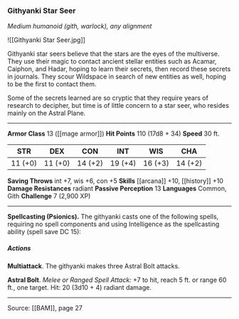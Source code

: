### Githyanki Star Seer
_Medium humanoid (gith, warlock), any alignment_

![[Githyanki Star Seer.jpg]]

Githyanki star seers believe that the stars are the eyes of the multiverse. They use their magic to contact ancient stellar entities such as Acamar, Caiphon, and Hadar, hoping to learn their secrets, then record these secrets in journals. They scour Wildspace in search of new entities as well, hoping to be the first to contact them.

Some of the secrets learned are so cryptic that they require years of research to decipher, but time is of little concern to a star seer, who resides mainly on the Astral Plane.




---

**Armor Class** 13 ([[mage armor]])
**Hit Points** 110 (17d8 + 34)
**Speed** 30 ft.

| STR     | DEX     | CON     | INT     | WIS     | CHA     |
|---------|---------|---------|---------|---------|---------|
| 11 (+0) | 11 (+0) | 14 (+2) | 19 (+4) | 16 (+3) | 14 (+2) |

**Saving Throws** int +7, wis +6, con +5
**Skills** [[arcana]] +10, [[history]] +10
**Damage Resistances** radiant
**Passive Perception** 13
**Languages** Common, Gith
**Challenge** 7 (2,900 XP)

---

**Spellcasting (Psionics).** The githyanki casts one of the following spells, requiring no spell components and using Intelligence as the spellcasting ability (spell save DC 15):

##### Actions
**Multiattack**. The githyanki makes three Astral Bolt attacks.

**Astral Bolt**. _Melee or Ranged Spell Attack:_ +7 to hit, reach 5 ft. or range 60 ft., one target. Hit: 20 (3d10 + 4) radiant damage.


---

Source: [[BAM]], page 27